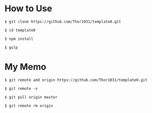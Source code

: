 # How to Use

`$ git clone https://github.com/Thor1031/template0.git`

`$ cd template0`

`$ npm install`

`$ gulp`

# My Memo

`$ git remote add origin https://github.com/Thor1031/template0.git`

`$ git remote -v`

`$ git pull origin master`

`$ git remote rm origin`
